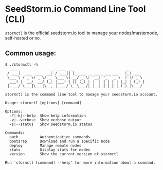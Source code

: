 # SeedStorm.io Command Line Tool (CLI)

`stormctl` is the official seedstorm.io tool to manage your nodes/masternode, self-hosted or no.

Common usage:
----

```
$ ./stormctl -h
  ____                _ ____  _                         _
 / ___|  ___  ___  __| / ___|| |_ ___  _ __ _ __ ___   (_) ___
 \___ \ / _ \/ _ \/ _` \___ \| __/ _ \| '__| '_ ` _ \  | |/ _ \
  ___) |  __/  __/ (_| |___) | || (_) | |  | | | | | |_| | (_) |
 |____/ \___|\___|\__,_|____/ \__\___/|_|  |_| |_| |_(_)_|\___/

stormctl is the command line tool to manage your seedstorm.io account.

Usage: stormctl [options] [command]

Options:
  -?|-h|--help  Show help information
  -v|--verbose  Show verbose output
  -s|--status   Show seedstorm.io status

Commands:
  auth          Authentication commands
  bootsrap      Download and run a specific node
  deploy        Manage remote nodes
  stats         Display stats for nodes
  version       Show the current version of stormctl

Run 'stormctl [command] --help' for more information about a command.
```
